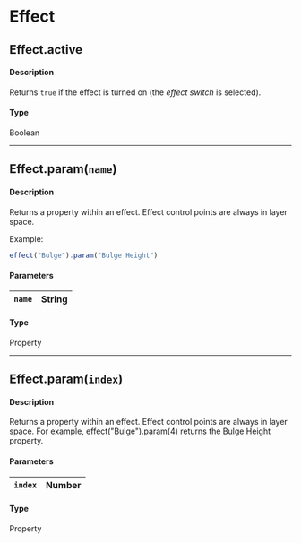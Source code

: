 # Effect

## Effect.active

#### Description

Returns `true` if the effect is turned on (the *effect switch* is selected).

#### Type

Boolean

---

## Effect.param(`name`)

#### Description

Returns a property within an effect. Effect control points are always in layer space.

Example:

```js
effect("Bulge").param("Bulge Height")
```

#### Parameters

| `name`   | String   |
|----------|----------|

#### Type

Property

---

## Effect.param(`index`)

#### Description

Returns a property within an effect. Effect control points are always in layer space. For example, effect("Bulge").param(4) returns the Bulge Height property.

#### Parameters

| `index`   | Number   |
|-----------|----------|

#### Type

Property
